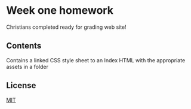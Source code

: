 # Week one homework

Christians completed ready for grading web site!

## Contents

Contains a linked CSS style sheet to an Index HTML with the appropriate assets in a folder

## License

[MIT](https://choosealicense.com/licenses/mit/)